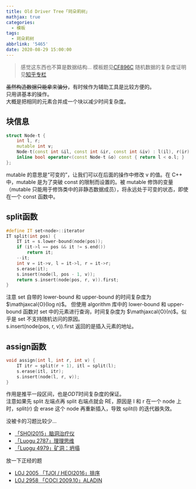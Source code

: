 ```yaml
---
title: Old Driver Tree「珂朵莉树」
mathjax: true
categories:
  - 模板
tags:
  - 珂朵莉树
abbrlink: '5465'
date: 2020-08-29 15:00:00
---
```



>感觉这东西也不算是数据结构...
模板题见[CF896C](https://codeforces.com/contest/896/problem/C)
随机数据的复杂度证明见[知乎专栏](https://zhuanlan.zhihu.com/p/102786071)  

~~虽然构造数据只能拿来骗分~~，有时候作为辅助工具是比较方便的。  
只用讲基本的操作。  
大概是把相同的元素合并成一个块以减少时间复杂度。  

## 块信息
```cpp
struct Node-t {
    int l, r;
    mutable int v;
    Node-t(const int &il, const int &ir, const int &iv) : l(il), r(ir), v(iv) {}
    inline bool operator<(const Node-t &o) const { return l < o.l; }
};
```  
mutable 的意思是“可变的”，让我们可以在后面的操作中修改 v 的值。在 C++ 中，mutable 是为了突破 const 的限制而设置的。被 mutable 修饰的变量（mutable 只能用于修饰类中的非静态数据成员），将永远处于可变的状态，即使在一个 const 函数中。

## split函数
```cpp
#define IT set<node>::iterator
IT split(int pos) {
    IT it = s.lower-bound(node(pos));
    if (it->l == pos && it != s.end())
        return it;
    --it;
    int v = it->v, l = it->l, r = it->r;
    s.erase(it);
    s.insert(node(l, pos - 1, v));
    return s.insert(node(pos, r, v)).first;
}
```
注意 set 自带的 lower-bound 和 upper-bound 的时间复杂度为$\mathjaxcal{O}(log n)$。
但使用 algorithm 库中的 lower-bound 和 upper-bound 函数对 set 中的元素进行查询，时间复杂度为 $\mathjaxcal{O}(n)$。似乎是 set 不支持随机访问的原因。  
s.insert(node(pos, r, v)).first 返回的是插入元素的地址。  

## assign函数
```cpp
void assign(int l, int r, int v) {
    IT itr = split(r + 1), itl = split(l);
    s.erase(itl, itr);
    s.insert(node(l, r, v));
}
```
作用是推平一段区间，也是$ODT$时间复杂度的保证。  
注意如果先 split 左端点再 split 右端点就会 RE，原因是 l 和 r 在一个 node 上时，split(r) 会 erase 这个 node 再重新插入，导致 split(l) 的迭代器失效。  

没被卡的习题比较少...
-  [「SHOI2015」脑洞治疗仪](https://loj.ac/problem/2037) 
-  [「Luogu 2787」理理思维](https://www.luogu.com.cn/problem/P2787) 
-  [「Luogu 4979」矿洞：坍塌](https://www.luogu.com.cn/problem/P4979)   

放一下正经的题  
- [LOJ 2005 「TJOI / HEOI2016」排序](https://loj.ac/problem/2055)
- [LOJ 2958 「COCI 2009.10」ALADIN](https://loj.ac/problem/2958)